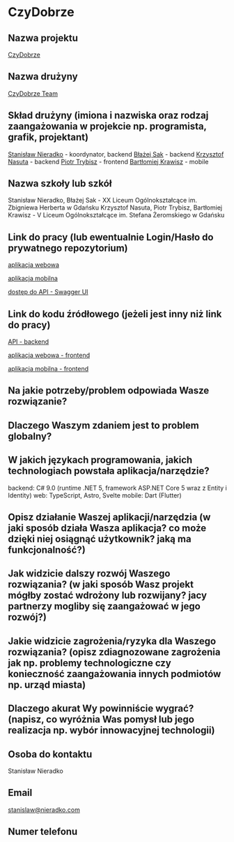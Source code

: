 # CzyDobrze

## Nazwa projektu
[CzyDobrze](https://github.com/CzyDobrze/CzyDobrze)

## Nazwa drużyny
[CzyDobrze Team](https://github.com/CzyDobrze)

## Skład drużyny (imiona i nazwiska oraz rodzaj zaangażowania w projekcie np. programista, grafik, projektant)
[Stanisław Nieradko](https://nieradko.com/) - koordynator, backend
[Błażej Sak](https://github.com/bsak2003) - backend
[Krzysztof Nasuta](https://github.com/Nasus20202) - backend 
[Piotr Trybisz](https://ptrybisz.tk/) - frontend
[Bartłomiej Krawisz](https://gitlab.com/ketrab2003) - mobile

## Nazwa szkoły lub szkół
Stanisław Nieradko, Błażej Sak - XX Liceum Ogólnokształcące im. Zbigniewa Herberta w Gdańsku 
Krzysztof Nasuta, Piotr Trybisz, Bartłomiej Krawisz - V Liceum Ogólnokształcące im. Stefana Żeromskiego w Gdańsku

## Link do pracy (lub ewentualnie Login/Hasło do prywatnego repozytorium)
[aplikacja webowa](https://czydobrze.bazik.xyz/)

[aplikacja mobilna](https://github.com/CzyDobrze/CzyDobrze.Mobile/releases)

[dostęp do API - Swagger UI](https://czydobrze.bazik.xyz/api/swagger)

## Link do kodu źródłowego (jeżeli jest inny niż link do pracy)
[API - backend](https://github.com/CzyDobrze/CzyDobrze.Api)

[aplikacja webowa - frontend](https://github.com/CzyDobrze/CzyDobrze.Web)

[aplikacja mobilna - frontend](https://github.com/CzyDobrze/CzyDobrze.Mobile)

## Na jakie potrzeby/problem odpowiada Wasze rozwiązanie?

## Dlaczego Waszym zdaniem jest to problem globalny?

## W jakich językach programowania, jakich technologiach powstała aplikacja/narzędzie?
backend: C# 9.0 (runtime .NET 5, framework ASP.NET Core 5 wraz z Entity i Identity)
web: TypeScript, Astro, Svelte
mobile: Dart (Flutter)

## Opisz działanie Waszej aplikacji/narzędzia (w jaki sposób działa Wasza aplikacja? co może dzięki niej osiągnąć użytkownik? jaką ma funkcjonalność?)

## Jak widzicie dalszy rozwój Waszego rozwiązania? (w jaki sposób Wasz projekt mógłby zostać wdrożony lub rozwijany? jacy partnerzy mogliby się zaangażować w jego rozwój?)

## Jakie widzicie zagrożenia/ryzyka dla Waszego rozwiązania? (opisz zdiagnozowane zagrożenia jak np. problemy technologiczne czy konieczność zaangażowania innych podmiotów np. urząd miasta)

## Dlaczego akurat Wy powinniście wygrać? (napisz, co wyróżnia Was pomysł lub jego realizacja np. wybór innowacyjnej technologii)

## Osoba do kontaktu
Stanisław Nieradko

## Email
stanislaw@nieradko.com

## Numer telefonu
<redacted>